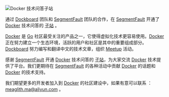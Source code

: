 ![Docker 技术问答子站](http://docker.u.qiniudn.com/docker-segmentfault-qa-sub-site.jpg)

通过 [Dockboard](http://www.dockboard.org) 团队和 [SegmentFault](http://segmentfault.com) 团队的合作，在 [SegmentFault](http://segmentfault.com) 开通了 [Docker](http://docker.io) 技术问答的 [子站](http://segmentfault.com/docker) 。

[Docker](http://docker.io) 是 [Go](http://golang.org) 社区最受关注的产品之一，它使得虚拟化技术更容易使用。[Docker](http://docker.io) 正在努力建立一个生态环境，活跃的用户和社区是其中的重要组成部分。[Dockboard](http://www.dockboard.org) 努力编写和翻译中文的技术文章，组织 [Meetup](http://www.meetup.com/Docker-Beijing) 活动。

感谢 [SegmentFault](http://segmentfault.com) 开通 [Docker](http://docker.io) 技术问答的 [子站](http://segmentfault.com/docker)，为大家交流 [Docker](http://docker.io) 技术提供了平台。我们更期待在 [SegmentFault](http://segmentfault.com) 的各种活动中贡献 [Docker](http://docker.io) 的话题和 [Docker](http://docker.io) 的技术支持。

我们期望更多的开发者加入到 [Docker](http://docker.io) 的社区建设中，如果有意可以联系 ：meaglith.ma@aliyun.com 。

